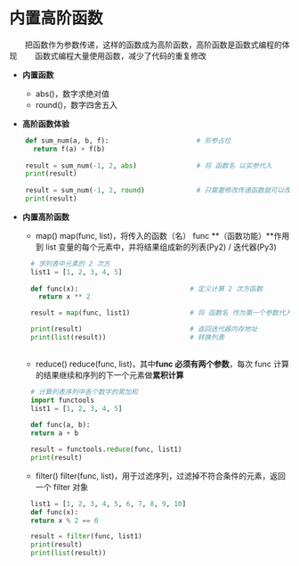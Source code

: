 # 内置高阶函数
&emsp;&emsp;把函数作为参数传递，这样的函数成为高阶函数，高阶函数是函数式编程的体现
&emsp;&emsp;函数式编程大量使用函数，减少了代码的重复修改
* **内置函数**
  * abs()，数字求绝对值
  * round()，数字四舍五入
    

        
* **高阶函数体验**


```python
    def sum_num(a, b, f):                      # 形参占位
      return f(a) + f(b)            
     
    result = sum_num(-1, 2, abs)               # 将 函数名 以实参代入
    print(result)
    
    result = sum_num(-1, 2, round)             # 只需要修改传递函数就可以改变整个函数作用
    print(result)

```

* **内置高阶函数**
  *  map()
  map(func, list)，将传入的函数（名） func **（函数功能）**作用到 list 变量的每个元素中，并将结果组成新的列表(Py2) / 迭代器(Py3)

  ```python
    # 求列表中元素的 2 次方
    list1 = [1, 2, 3, 4, 5]
    
    def func(x):                            # 定义计算 2 次方函数
      return x ** 2

    result = map(func, list1)               # 将 函数名 作为第一个参数代入

    print(result)                           # 返回迭代器内存地址
    print(list(result))                     # 转换列表
 
  ```

  *  reduce()
  reduce(func, list)，其中**func 必须有两个参数**，每次 func 计算的结果继续和序列的下一个元素做**累积计算**

  ```python
    # 计算列表序列中各个数字的累加和
    import functools
    list1 = [1, 2, 3, 4, 5]
    
    def func(a, b):
    return a + b

    result = functools.reduce(func, list1)
    print(result)
  ```

  *  filter()
  filter(func, list)，用于过滤序列，过滤掉不符合条件的元素，返回一个 filter 对象
  ```python
    list1 = [1, 2, 3, 4, 5, 6, 7, 8, 9, 10]
    def func(x):
    return x % 2 == 0

    result = filter(func, list1)
    print(result)
    print(list(result))
  ```








